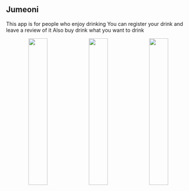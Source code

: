 ## Jumeoni

This app is for people who enjoy drinking
You can register your drink and leave a review of it
Also buy drink what you want to drink


<p align="center">  
  <img src="https://github.com/gotlr98/Jumeoni/assets/71820857/7ae544a4-82d5-44fb-b890-e28a2e99113b" align="center" width="32%">  
  <img src="https://github.com/gotlr98/Jumeoni/assets/71820857/85e47df4-9f43-402e-acfa-017ae5bdf086" align="center" width="32%">
  <img src="https://github.com/gotlr98/Jumeoni/assets/71820857/f44c59fc-b441-4652-8328-724d1532743c" align="center" width="32%">
</p>

